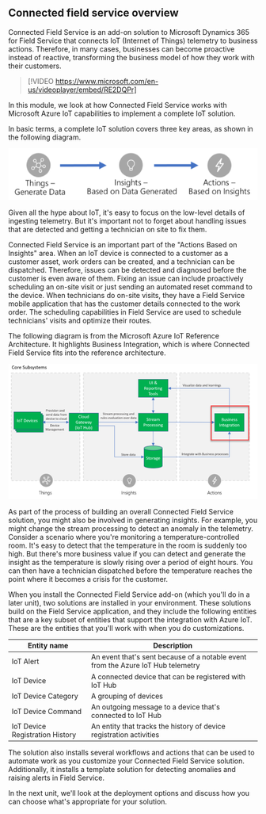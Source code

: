 ## Connected field service overview

Connected Field Service is an add-on solution to Microsoft Dynamics 365 for Field Service that connects IoT (Internet of Things) telemetry to business actions. Therefore, in many cases, businesses can become proactive instead of reactive, transforming the business model of how they work with their customers.

> [!VIDEO https://www.microsoft.com/en-us/videoplayer/embed/RE2DQPr]

In this module, we look at how Connected Field Service works with Microsoft Azure IoT capabilities to implement a complete IoT solution.

In basic terms, a complete IoT solution covers three key areas, as shown in the following diagram.

![IoT key areas: things, insights, actions](../media/1-gs-unit1.png)

Given all the hype about IoT, it's easy to focus on the low-level details of ingesting telemetry. But it's important not to forget about handling issues that are detected and getting a technician on site to fix them.

Connected Field Service is an important part of the "Actions Based on Insights" area. When an IoT device is connected to a customer as a customer asset, work orders can be created, and a technician can be dispatched. Therefore, issues can be detected and diagnosed before the customer is even aware of them. Fixing an issue can include proactively scheduling an on-site visit or just sending an automated reset command to the device. When technicians do on-site visits, they have a Field Service mobile application that has the customer details connected to the work order. The scheduling capabilities in Field Service are used to schedule technicians' visits and optimize their routes.

The following diagram is from the Microsoft Azure IoT Reference Architecture. It highlights Business Integration, which is where Connected Field Service fits into the reference architecture.

![Core subsystem of key areas](../media/2-gs-unit1.png)

As part of the process of building an overall Connected Field Service solution, you might also be involved in generating insights. For example, you might change the stream processing to detect an anomaly in the telemetry. Consider a scenario where you're monitoring a temperature-controlled room. It's easy to detect that the temperature in the room is suddenly too high. But there's more business value if you can detect and generate the insight as the temperature is slowly rising over a period of eight hours. You can then have a technician dispatched before the temperature reaches the point where it becomes a crisis for the customer.

When you install the Connected Field Service add-on (which you'll do in a later unit), two solutions are installed in your environment. These solutions build on the Field Service application, and they include the following entities that are a key subset of entities that support the integration with Azure IoT. These are the entities that you'll work with when you do customizations.

<table>
    <thead>
        <tr>
            <th>Entity name</th>
            <th>Description</th>
        </tr>
    </thead>
    <tbody>
        <tr>
            <td>IoT Alert</td>
            <td>An event that's sent because of a notable event from the Azure IoT Hub telemetry</td>
        </tr>
        <tr>
            <td>IoT Device</td>
            <td>A connected device that can be registered with IoT Hub</td>
        </tr>
        <tr>
            <td>IoT Device Category</td>
            <td>A grouping of devices</td>
        </tr>
        <tr>
            <td>IoT Device Command</td>
            <td>An outgoing message to a device that's connected to IoT Hub</td>
        </tr>
        <tr>
            <td>IoT Device Registration History</td>
            <td>An entity that tracks the history of device registration activities</td>
        </tr>
    </tbody>
</table>

The solution also installs several workflows and actions that can be used to automate work as you customize your Connected Field Service solution. Additionally, it installs a template solution for detecting anomalies and raising alerts in Field Service.

In the next unit, we'll look at the deployment options and discuss how you can choose what's appropriate for your solution.
